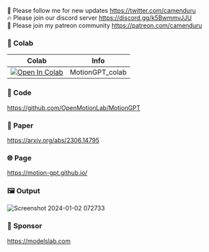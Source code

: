 🐣 Please follow me for new updates https://twitter.com/camenduru <br />
🔥 Please join our discord server https://discord.gg/k5BwmmvJJU <br />
🥳 Please join my patreon community https://patreon.com/camenduru <br />

### 🦒 Colab

| Colab | Info
| --- | --- |
[![Open In Colab](https://colab.research.google.com/assets/colab-badge.svg)](https://colab.research.google.com/github/camenduru/MotionGPT-colab/blob/main/MotionGPT_colab.ipynb) | MotionGPT_colab

### 🧬 Code
https://github.com/OpenMotionLab/MotionGPT

### 📄 Paper
https://arxiv.org/abs/2306.14795

### 🌐 Page
https://motion-gpt.github.io/

### 🖼 Output
![Screenshot 2024-01-02 072733](https://github.com/camenduru/MotionGPT-colab/assets/54370274/c12b458c-a9bc-4c32-a5bd-321ae3083638)

### 🏢 Sponsor
https://modelslab.com

